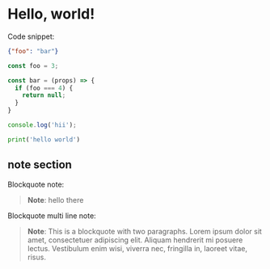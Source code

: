 # Hello, world!

Code snippet:

```json title=foo.json
{"foo": "bar"}
```

```js title=foo-bar.js
const foo = 3;

const bar = (props) => {
  if (foo === 4) {
    return null;
  }
}

console.log('hii');
```

```python title=foo/bar.py
print('hello world')
```

## note section

Blockquote note:

> **Note**: hello there

Blockquote multi line note:

> **Note**: This is a blockquote with two paragraphs. Lorem ipsum dolor sit amet,
> consectetuer adipiscing elit. Aliquam hendrerit mi posuere lectus.
> Vestibulum enim wisi, viverra nec, fringilla in, laoreet vitae, risus.